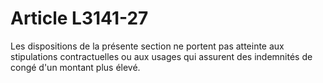 # Article L3141-27

Les dispositions de la présente section ne portent pas atteinte aux stipulations contractuelles ou aux usages qui assurent des indemnités de congé d'un montant plus élevé.
